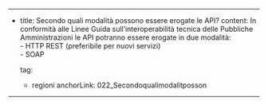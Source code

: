 ---
  - title: Secondo quali modalità possono essere erogate le API?
    content: In conformità alle Linee Guida sull’interoperabilità tecnica delle Pubbliche Amministrazioni le API potranno essere erogate in due modalità:<br> - HTTP REST (preferibile per nuovi servizi) <br> - SOAP

    tag:
      - regioni
    anchorLink: 022_Secondoqualimodalitposson
---